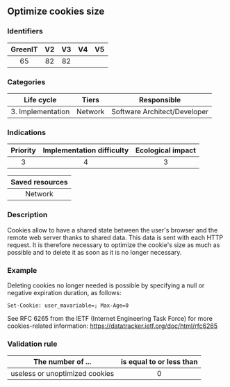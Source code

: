 ## Optimize cookies size

### Identifiers

| GreenIT | V2  | V3  | V4  | V5  |
| :-----: | :-: | :-: | :-: | :-: |
|   65    | 82  | 82  |     |     |

### Categories

|    Life cycle     |  Tiers  |         Responsible          |
| :---------------: | :-----: | :--------------------------: |
| 3. Implementation | Network | Software Architect/Developer |

### Indications

| Priority | Implementation difficulty | Ecological impact |
| :------: | :-----------------------: | :---------------: |
|    3     |             4             |         3         |

| Saved resources |
| :-------------: |
|     Network     |

### Description

Cookies allow to have a shared state between the user's browser and the remote web server thanks to shared data.
This data is sent with each HTTP request. It is therefore necessary to optimize the cookie's size as much as possible
and to delete it as soon as it is no longer necessary.

### Example

Deleting cookies no longer needed is possible by specifying a null or negative expiration duration, as follows:

```
Set-Cookie: user_mavariable=; Max-Age=0
```

See RFC 6265 from the IETF (Internet Engineering Task Force) for more cookies-related information:
https://datatracker.ietf.org/doc/html/rfc6265

### Validation rule

| The number of ...              | is equal to or less than |
| ------------------------------ | :----------------------: |
| useless or unoptimized cookies |            0             |
